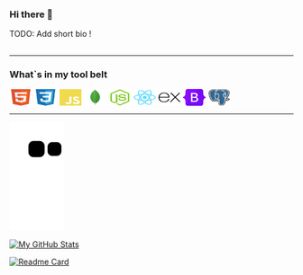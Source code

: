 ### Hi there 👋
TODO: Add short bio !

##


***
<h3>What`s in my tool belt</h3>  




<div style="display: inline_block">
  <img align="center" alt="corshidan-HTML" height="30" width="40" src="https://raw.githubusercontent.com/devicons/devicon/master/icons/html5/html5-original.svg">
  <img align="center" alt="corshidan-CSS" height="30" width="40" src="https://raw.githubusercontent.com/devicons/devicon/master/icons/css3/css3-original.svg">
  <img align="center" alt="corshidan-JS" height="30" width="40" src="https://raw.githubusercontent.com/devicons/devicon/master/icons/javascript/javascript-plain.svg">
  <img align="center" alt="corshidan-JS" height="30" width="40" src="https://raw.githubusercontent.com/devicons/devicon/master/icons/mongodb/mongodb-original.svg">
  <img align="center" alt="corshidan-JS" height="30" width="40" src="https://raw.githubusercontent.com/devicons/devicon/master/icons/nodejs/nodejs-original.svg">
  <img align="center" alt="corshidan-JS" height="30" width="40" src="https://raw.githubusercontent.com/devicons/devicon/master/icons/react/react-original.svg"> 
  <img align="center" alt="corshidan-JS" height="30" width="40" src="https://raw.githubusercontent.com/devicons/devicon/master/icons/express/express-original.svg"> 
  <img align="center" alt="corshidan-JS" height="30" width="40" src="https://raw.githubusercontent.com/devicons/devicon/master/icons/bootstrap/bootstrap-original.svg"> 
  <img align="center" alt="corshidan-JS" height="30" width="40" src="https://raw.githubusercontent.com/devicons/devicon/master/icons/postgresql/postgresql-original.svg">

</div>

***
![github contribution grid snake animation](https://raw.githubusercontent.com/corshidan/corshidan/output/github-contribution-grid-snake.svg)

[![My GitHub Stats](https://github-readme-stats.vercel.app/api/?username=corshidan&count_private=true&theme=kacho_ga&showicons=true)]()

[![Readme Card](https://github-readme-stats.vercel.app/api/pin/?username=corshidan&repo=jsonAirFrontEnd)](https://github.com/corshidan/jsonAirFrontEnd)


<!--
**corshidan/corshidan** is a ✨ _special_ ✨ repository because its `README.md` (this file) appears on your GitHub profile.
  


Here are some ideas to get you started:

- 🔭 I’m currently working on ...
- 🌱 I’m currently learning ...
- 👯 I’m looking to collaborate on ...
- 🤔 I’m looking for help with ...
- 💬 Ask me about ...
- 📫 How to reach me: ...
- 😄 Pronouns: ...
- ⚡ Fun fact: ...
-->
